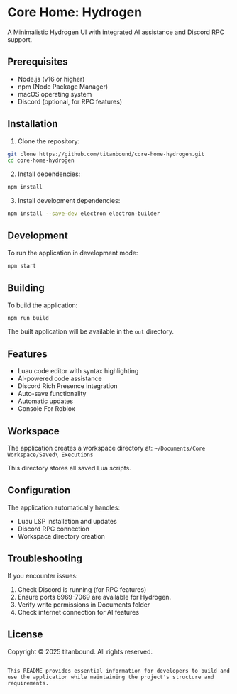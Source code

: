# Core Home: Hydrogen

A Minimalistic Hydrogen UI with integrated AI assistance and Discord RPC support.

## Prerequisites

- Node.js (v16 or higher)
- npm (Node Package Manager)
- macOS operating system
- Discord (optional, for RPC features)

## Installation

1. Clone the repository:
```bash
git clone https://github.com/titanbound/core-home-hydrogen.git
cd core-home-hydrogen
```

2. Install dependencies:
```bash
npm install
```

3. Install development dependencies:
```bash
npm install --save-dev electron electron-builder
```

## Development

To run the application in development mode:
```bash
npm start
```

## Building

To build the application:
```bash
npm run build
```

The built application will be available in the `out` directory.

## Features

- Luau code editor with syntax highlighting
- AI-powered code assistance
- Discord Rich Presence integration
- Auto-save functionality
- Automatic updates
- Console For Roblox

## Workspace

The application creates a workspace directory at:
`~/Documents/Core Workspace/Saved\ Executions`

This directory stores all saved Lua scripts.

## Configuration

The application automatically handles:
- Luau LSP installation and updates
- Discord RPC connection
- Workspace directory creation

## Troubleshooting

If you encounter issues:

1. Check Discord is running (for RPC features)
2. Ensure ports 6969-7069 are available for Hydrogen.
3. Verify write permissions in Documents folder
4. Check internet connection for AI features

## License

Copyright © 2025 titanbound. All rights reserved.
```

This README provides essential information for developers to build and use the application while maintaining the project's structure and requirements.
